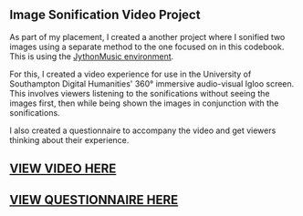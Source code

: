 ## Image Sonification Video Project

As part of my placement, I created a another project where I sonified two images using a separate method to the one focused on in this codebook. This is using the [JythonMusic environment](https://jythonmusic.me/).

For this, I created a video experience for use in the University of Southampton Digital Humanities' 360° immersive audio-visual Igloo screen. This involves viewers listening to the sonifications without seeing the images first, then while being shown the images in conjunction with the sonifications.

I also created a questionnaire to accompany the video and get viewers thinking about their experience.

## [VIEW VIDEO HERE](https://drive.google.com/file/d/1Hgn9tjh6CA6HrmWp4D9NNM-sZH6xFHwb/view?usp=sharing)
## [VIEW QUESTIONNAIRE HERE](https://docs.google.com/forms/d/e/1FAIpQLScWCR_NbGUIqD0YdgT71kwYc5lLEd6-p3nOykJHCcYQFpKzvQ/viewform)

